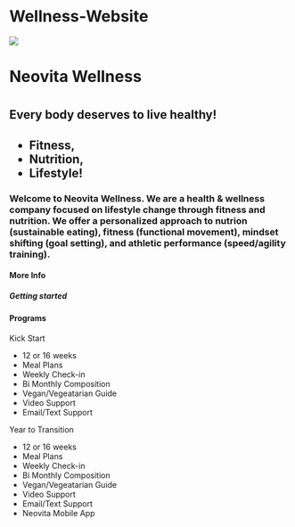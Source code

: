# Wellness-Website

<img src = "https://images.unsplash.com/photo-1474557157379-8aa74a6ef541?ixlib=rb-1.2.1&ixid=eyJhcHBfaWQiOjEyMDd9&auto=format&fit=crop&w=500&q=60">

  
<h1> Neovita Wellness <h1>
  
<h2> Every body deserves to live healthy!<h2>
  
  <ul> <strong>
    <li> Fitness,
    <li> Nutrition,
    <li> Lifestyle!
  </strong> </ul>
  

<h3> Welcome to Neovita Wellness. We are a health & wellness company focused on lifestyle change through fitness and nutrition. We offer a personalized approach to nutrion (sustainable eating), fitness (functional movement), mindset shifting (goal setting), and athletic performance (speed/agility training).</h3>

<h4> More Info</h4>

<h5> Getting started </h5>

<h4> Programs </h4>

<p> Kick Start </p>
  <ul>
    <li> 12 or 16 weeks
    <li> Meal Plans 
    <li> Weekly Check-in
    <li> Bi Monthly  Composition 
    <li> Vegan/Vegeatarian Guide 
    <li> Video Support
    <li> Email/Text Support 
  </ul>
  
<p> Year to Transition </p>
  <ul>
    <li> 12 or 16 weeks
    <li> Meal Plans 
    <li> Weekly Check-in
    <li> Bi Monthly  Composition 
    <li> Vegan/Vegeatarian Guide 
    <li> Video Support
    <li> Email/Text Support 
    <li> Neovita Mobile App
  </ul>
